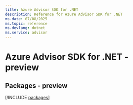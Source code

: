 ```yaml
---
title: Azure Advisor SDK for .NET
description: Reference for Azure Advisor SDK for .NET
ms.date: 07/08/2025
ms.topic: reference
ms.devlang: dotnet
ms.service: advisor
---
```

# Azure Advisor SDK for .NET - preview
## Packages - preview
[!INCLUDE [packages](advisor-index.md)]